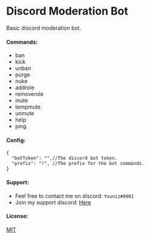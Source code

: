 # Discord Moderation Bot
Basic discord moderation bot.

#### Commands:
* ban
* kick
* unban
* purge
* nuke
* addrole
* removerole
* mute
* tempmute
* unmute
* help
* ping

#### Config:

```json5
{
  "botToken": "",//The discord bot token.
  "prefix": "!", //The prefix for the bot commands.
}
```
#### Support:

* Feel free to contact me on discord: `Youniz#0001`
* Join my support discord: [Here](https://discord.gg/aSQsaB4t43)

#### License:
[MIT](https://choosealicense.com/licenses/mit/)
